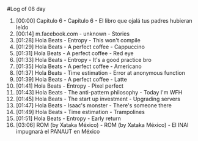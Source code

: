 #Log of 08 day

1. [00:00] Capítulo 6 - Capítulo 6 - El libro que ojalá tus padres hubieran leído
1. [00:14] m.facebook.com - unknown - Stories
1. [01:28] Hola Beats - Entropy - This won't compile
1. [01:29] Hola Beats - A perfect coffee - Cappuccino
1. [01:31] Hola Beats - A perfect coffee - Red eye
1. [01:33] Hola Beats - Entropy - It's a good practice bro
1. [01:35] Hola Beats - A perfect coffee - Americano
1. [01:37] Hola Beats - Time estimation - Error at anonymous function
1. [01:39] Hola Beats - A perfect coffee - Latte
1. [01:41] Hola Beats - Entropy - Pixel perfect
1. [01:43] Hola Beats - The anti-pattern philosophy - Today I'm WFH
1. [01:45] Hola Beats - The start up investment - Upgrading servers
1. [01:47] Hola Beats - Isaac's monster - There's someone there
1. [01:49] Hola Beats - Time estimation - Trampolines
1. [01:51] Hola Beats - Entropy - Early return
1. [03:06] ROM (by Xataka México) - ROM (by Xataka México) - El INAI impugnará el PANAUT en México
